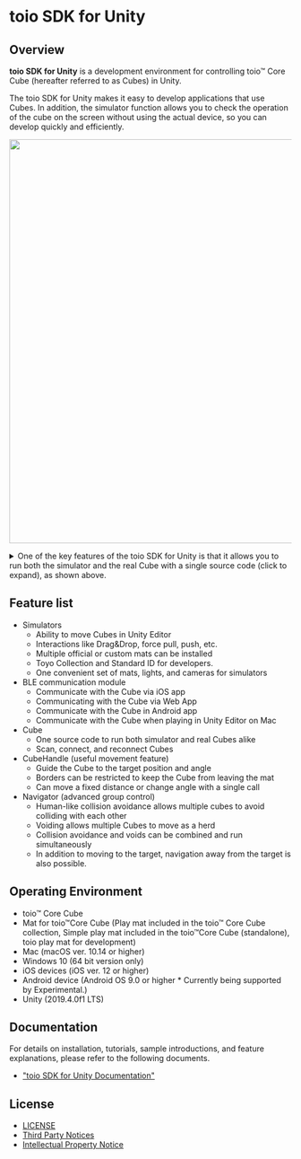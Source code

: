 # toio SDK for Unity

## Overview

**toio SDK for Unity** is a development environment for controlling toio™ Core Cube (hereafter referred to as Cubes) in Unity.

The toio SDK for Unity makes it easy to develop applications that use Cubes. In addition, the simulator function allows you to check the operation of the cube on the screen without using the actual device, so you can develop quickly and efficiently.


<p align="center">
<img src="./docs/res/main/overview.gif" width=720></img>
</p>

<details>
<summary>One of the key features of the toio SDK for Unity is that it allows you to run both the simulator and the real Cube with a single source code (click to expand), as shown above. </summary>

```C#
using UnityEngine;
using toio;

public class Hello_Toio : MonoBehaviour
{
    CubeManager cubeManager;
    Cube cube;

    async void Start()
    {
        // create a cube manager
        cubeManager = new CubeManager();
        // connect to the nearest cube
        cube = await cubeManager.SingleConnect();
    }

    void Update()
    {
        // check connection status and order interval
        if(cubeManager.IsControllable(cube))
        {
            cube.Move(100, 70, 200);
            //         |    |   `--- duration [ms]
            //         |    `------- right motor speed
            //         `------------ left motor speed
        }
    }
}
```

</details>


## Feature list

- Simulators
  - Ability to move Cubes in Unity Editor
  - Interactions like Drag&Drop, force pull, push, etc.
  - Multiple official or custom mats can be installed
  - Toyo Collection and Standard ID for developers.
  - One convenient set of mats, lights, and cameras for simulators
- BLE communication module
  - Communicate with the Cube via iOS app
  - Communicating with the Cube via Web App
  - Communicate with the Cube in Android app
  - Communicate with the Cube when playing in Unity Editor on Mac
- Cube
  - One source code to run both simulator and real Cubes alike
  - Scan, connect, and reconnect Cubes
- CubeHandle (useful movement feature)
  - Guide the Cube to the target position and angle
  - Borders can be restricted to keep the Cube from leaving the mat
  - Can move a fixed distance or change angle with a single call
- Navigator (advanced group control)
  - Human-like collision avoidance allows multiple cubes to avoid colliding with each other
  - Voiding allows multiple Cubes to move as a herd
  - Collision avoidance and voids can be combined and run simultaneously
  - In addition to moving to the target, navigation away from the target is also possible.


## Operating Environment

- toio™ Core Cube
- Mat for toio™Core Cube (Play mat included in the toio™ Core Cube collection, Simple play mat included in the toio™Core Cube (standalone), toio play mat for development)
- Mac (macOS ver. 10.14 or higher)
- Windows 10 (64 bit version only)
- iOS devices (iOS ver. 12 or higher)
- Android device (Android OS 9.0 or higher * Currently being supported by Experimental.)
- Unity (2019.4.0f1 LTS)


## Documentation

For details on installation, tutorials, sample introductions, and feature explanations, please refer to the following documents.

- ["toio SDK for Unity Documentation"](docs_EN/README.md)

## License

- [LICENSE](LICENSE)
- [Third Party Notices](Third-Party-Notices.md)
- [Intellectual Property Notice](Trademark-Notices_EN.md)
